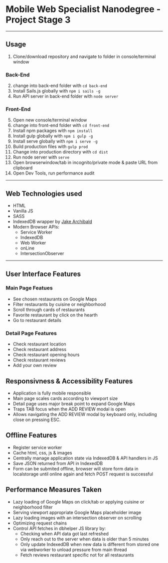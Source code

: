 # Mobile Web Specialist Nanodegree - Project Stage 3
---
## Usage
1. Clone/download repository and navigate to folder in console/terminal window
### Back-End
2. change into back-end folder with ```cd back-end```
3. Install Sails.js globally with ```npm i sails -g``` 
4. Run API server in back-end folder with ```node server```
### Front-End 
5. Open new console/terminal window
6. change into front-end folder with ```cd front-end```
7. Install npm packages with ```npm install```
8. Install gulp globally with ```npm i gulp -g```
9. Install serve globally  with ```npm i serve -g```
10. Build production files with ```gulp prod```
11. Change into production directory with ```cd dist```
12. Run node server with ```serve```
13. Open  browserwindow/tab in incognito/private mode & paste URL from clipboard
14. Open Dev Tools, run performance audit
---
 ## Web Technologies used
* HTML
* Vanilla JS
* SASS
* IndexedDB wrapper by [Jake Archibald](https://github.com/jakearchibald/idb)
* Modern Browser APIs:
  * Service Worker
  * IndexedDB
  * Web Worker
  * onLine
  * IntersectionObserver
---
## User Interface Features
### Main Page Featues
* See chosen restaurants on Google Maps
* Filter restaurants by cuisine or neighborhood
* Scroll through cards of restaurants
* Favorite restaurant by click on the hearth
* Go to restaurant details 

### Detail Page Features
* Check restaurant location
* Check restaurant address
* Check restaurant opening hours
* Check restaurant reviews
* Add your own review

## Responsivness & Accessibility Features
* Application is fully mobile responsible
* Main page scales cards according to viewport size
* Detail page uses major break point to expand Google Maps
* Traps TAB focus when the ADD REVIEW modal is open
* Allows navigating the ADD REVIEW modal by keyboard only, including close on pressing ESC.

## Offline Features
* Register service worker
* Cache html, css, js & images
* Centrally manage application state via IndexedDB & API handlers in JS
* Save JSON returned from API in IndexedDB
* Form can be submited offline, browser will store form data in localstorage until online again and fetch POST request is successful

## Performance Measures Taken
* Lazy loading of Google Maps on click/tab or applying cuisine or neighborhood filter
* Serving viewport appropriate Google Maps placeholder image
* Lazy loading images with an intersection observer on scrolling
* Optimizing request chains
* Control API fetches in dbhelper JS library by:
  * Checking when API data got last refreshed
  * Only reach out to the server when data is older than 5 minutes
  * Only update IndexedDB when new data is different from stored one via webworker to unload pressure from main thread
  * Fetch reviews restaurant specific not for all restaurants

